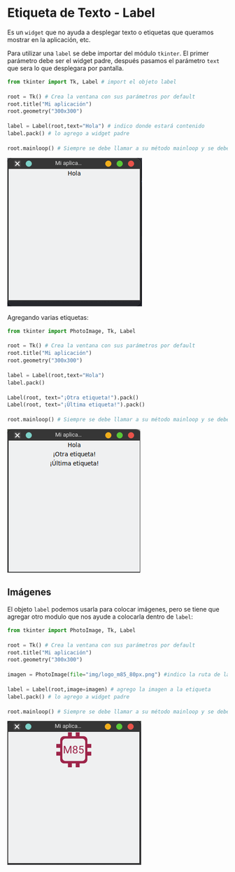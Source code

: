 # Etiqueta de Texto - Label

Es un `widget` que no ayuda a desplegar texto o etiquetas que queramos mostrar en la aplicación, etc.

Para utilizar una `label` se debe importar del módulo `tkinter`. El primer parámetro debe ser el widget padre, después pasamos el parámetro `text` que sera lo que desplegara por pantalla.

```python
from tkinter import Tk, Label # import el objeto label

root = Tk() # Crea la ventana con sus parámetros por default
root.title("Mi aplicación")
root.geometry("300x300")

label = Label(root,text="Hola") # indico donde estará contenido
label.pack() # lo agrego a widget padre

root.mainloop() # Siempre se debe llamar a su método mainloop y se debe colocar hasta el final, hace que la ventana se mantenga en ejecución
```
![label](img/label.png)

Agregando varias etiquetas:

```python
from tkinter import PhotoImage, Tk, Label

root = Tk() # Crea la ventana con sus parámetros por default
root.title("Mi aplicación")
root.geometry("300x300")

label = Label(root,text="Hola")
label.pack()

Label(root, text="¡Otra etiqueta!").pack()
Label(root, text="¡Última etiqueta!").pack()

root.mainloop() # Siempre se debe llamar a su método mainloop y se debe colocar hasta el final, hace que la ventana se mantenga en ejecución
```

![etiquetas](img/varias_label.png)

## Imágenes

El objeto `label` podemos usarla para colocar imágenes, pero se tiene que agregar otro modulo que nos ayude a colocarla dentro de `label`:

```python
from tkinter import PhotoImage, Tk, Label

root = Tk() # Crea la ventana con sus parámetros por default
root.title("Mi aplicación")
root.geometry("300x300")

imagen = PhotoImage(file="img/logo_m85_80px.png") #indico la ruta de la imagen

label = Label(root,image=imagen) # agrego la imagen a la etiqueta
label.pack() # lo agrego a widget padre

root.mainloop() # Siempre se debe llamar a su método mainloop y se debe colocar hasta el final, hace que la ventana se mantenga en ejecución
```

![imagen](img/imagen.png)